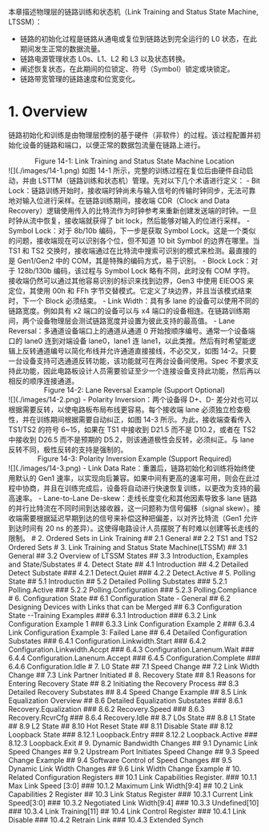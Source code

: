 本章描述物理层的链路训练和状态机（Link Training and Status State Machine, LTSSM）：
- 链路的初始化过程是链路从通电或复位到链路达到完全运行的 L0 状态，在此期间发生正常的数据流量。
- 链路电源管理状态 L0s、L1、L2 和 L3 以及状态转换。
- 阐述恢复状态，在此期间的位锁定、符号（Symbol）锁定或块锁定。
- 链路带宽管理的链路速度和位宽变化。

# 1. Overview
链路初始化和训练是由物理层控制的基于硬件（非软件）的过程。该过程配置并初始化设备的链路和端口，以便正常的数据包流量在链路上进行。

<center>Figure 14-1: Link Training and Status State Machine Location</center>
![](./images/14-1.png)
如图 14-1 所示，完整的训练过程在复位后由硬件自动启动，并由 LSTTM（链路训练和状态机）管理。先对以下几个术语进行定义：
- Bit Lock：链路训练开始时，接收端时钟尚未与输入信号的传输时钟同步，无法可靠地对输入位进行采样。在链路训练期间，接收端 CDR（Clock and Data Recovery）逻辑使用传入的比特流作为时钟参考来重新创建发送端的时钟。一旦时钟从流中恢复，接收端就获得了 bit lock，然后能够对输入的位进行采样。
- Symbol Lock：对于 8b/10b 编码，下一步是获取 Symbol Lock。这是一个类似的问题，接收端现在可以识别各个位，但不知道 10 bit Symbol 的边界在哪里。当 TS1 和 TS2 交换时，接收端通过在比特流中搜索可识别的模式来检测。最直接的是 Gen1/Gen2 中的 COM，其是特殊的编码方式，易于识别。
- Block Lock：对于 128b/130b 编码，该过程与 Symbol Lock 略有不同，此时没有 COM 字符。接收端仍然可以通过其他容易识别的标识来找到边界，Gen3 中使用 EIEOOS 来定位，其使用 00h 和 FFh 字节交替模式。它定义了块边界，并且当该模式结束时，下一个 Block 必须结束。
- Link Width：具有多 lane 的设备可以使用不同的链路宽度。例如具有 x2 端口的设备可以与 x4 端口的设备相连。在链路训练期间，两个设备物理层会测试链路宽度并设置为彼此支持的最高值。
- Lane Reversal：多通道设备端口上的通道从通道 0 开始按顺序编号。通常一个设备端口的 lane0 连到对端设备 lane0，lane1 连 lane1，以此类推。然后有时希望能逻辑上反转通道编号以简化布线并允许通道直接接线，不必交叉，如图 14-2。只要一台设备支持可选通道反转功能，该功能就可在两台设备间使用。Spec 不要求支持此功能，因此电路板设计人员需要验证至少一个连接设备支持此功能，然后再以相反的顺序连接通道。
<center>Figure 14-2: Lane Reversal Example (Support Optional)</center>
![](./images/14-2.png)
- Polarity Inversion：两个设备得 D+、D- 差分对也可以根据需要反转，以使电路板布局布线更容易。每个接收端 lane 必须独立检查极性，并在训练期间根据需要自动纠正，如图 14-3 所示。为此，接收端查看传入 TS1/TS2 的符号 6~15，如果在 TS1 中接收到 D21.5 而不是 D10.2，或者在 TS2 中接收到 D26.5 而不是预期的 D5.2，则该通道极性会反转，必须纠正。与 lane 反转不同，极性反转的支持是强制的。
<center> Figure 14-3: Polarity Inversion Example (Support Required) </center>
![](./images/14-3.png)
- Link Data Rate：重置后，链路初始化和训练将始终使用默认的 Gen1 速率，以实现向后兼容。如果中间有更高的速率可用，则会在此过程中协商，并且在训练完成后，设备将自动进行快速恢复训练，以更改为支持的最高速率。
- Lane-to-Lane De-skew：走线长度变化和其他因素导致多 lane 链路的并行比特流在不同时间到达接收器，这一问题称为信号偏移（signal skew）。接收端需要根据延迟早期到达的信号来补偿这种把偏差，以对齐比特流（Gen1 允许到达时间有 20 ns 的差异）。这使得电路设计人员摆脱了有时难以创建等长走线的限制。
# 2. Ordered Sets in Link Training
## 2.1 General
## 2.2 TS1 and TS2 Ordered Sets
# 3. Link Training and Status State Machine(LTSSM)
## 3.1 General
## 3.2 Overview of LTSSM States
## 3.3 Introduction, Examples and State/Substates
# 4. Detect State
## 4.1 Introduction
## 4.2 Detailed Detect Substate
### 4.2.1 Detect.Quiet
### 4.2.2 Detect.Active
# 5. Polling State
## 5.1 Introductin
## 5.2 Detailed Polling Substates
### 5.2.1 Polling.Active
### 5.2.2 Polling.Configuration
### 5.2.3 Polling.Compliance
# 6. Configuration State
## 6.1 Configuration State - General
## 6.2 Designing Devices with Links that can be Merged
## 6.3 Configuration State --Training Examples
### 6.3.1 Introduction
### 6.3.2 Link Configuration Example 1
### 6.3.3 Link Configuration Example 2
### 6.3.4 Link Configuration Example 3: Failed Lane
## 6.4 Detailed Configuration Substates
### 6.4.1 Configuration.Linkwidth.Start
### 6.4.2 Configuration.Linkwidth.Accpt
### 6.4.3 Configuration.Lanenum.Wait
### 6.4.4 Configuration.Lanenum.Accept
### 6.4.5 Configuration.Complete
### 6.4.6 Configuration.Idle
# 7. L0 State
## 7.1 Speed Change
## 7.2 Link Width Change
## 7.3 Link Partner Initiated
# 8. Recovery State
## 8.1 Reasons for Entering Recovery State
## 8.2 Initiating the Recovery Process
## 8.3 Detailed Recovery Substates
## 8.4 Speed Change Example
## 8.5 Link Equalization Overview
## 8.6 Detailed Equalization Substates
### 8.6.1 Recovery.Equalization
### 8.6.2 Recovery.Speed
### 8.6.3 Recovery.RcvrCfg
### 8.6.4 Recovery.Idle
## 8.7 L0s State
## 8.8 L1 State
## 8.9 L2 State
## 8.10 Hot Reset State
## 8.11 Disable State
## 8.12 Loopback State
### 8.12.1 Loopback.Entry
### 8.12.2 Loopback.Active
### 8.12.3 Loopback.Exit
# 9. Dynamic Bandwidth Changes
## 9.1 Dynamic Link Speed Changes
## 9.2 Upstream Port Initiates Speed Change
## 9.3 Speed Change Example
## 9.4 Software Control of Speed Changes
## 9.5 Dynamic Link Width Changes
## 9.6 Link Width Change Example
# 10. Related Configuration Registers
## 10.1 Link Capabilities Register.
### 10.1.1 Max Link Speed [3:0]
### 10.1.2 Maximum Link Width[9:4]
## 10.2 Link Capabilities 2 Register
## 10.3 Link Status Register
### 10.3.1 Current Link Speed[3:0]
### 10.3.2 Negotiated Link Width[9:4]
### 10.3.3 Undefined[10]
### 10.3.4 Link Training[11]
## 10.4 Link Control Register
### 10.4.1 Link Disable
### 10.4.2 Retrain Link
### 10.4.3 Extended Synch